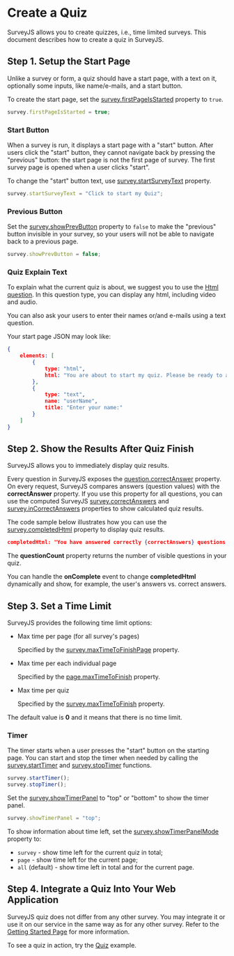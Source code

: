 # Create a Quiz

SurveyJS allows you to create quizzes, i.e., time limited surveys. This document describes how to create a quiz in SurveyJS.

## Step 1. Setup the Start Page

Unlike a survey or form, a quiz should have a start page, with a text on it, optionally some inputs, like name/e-mails, and a start button. 

To create the start page, set the [survey.firstPageIsStarted](https://surveyjs.io/Documentation/Library/?id=surveymodel#firstPageIsStarted) property to `true`.

```javascript
survey.firstPageIsStarted = true;
```


### Start Button 

When a survey is run, it displays a start page with a "start" button. After users click the "start" button, they cannot navigate back by pressing the "previous" button: the start page is not the first page of survey. The first survey page is opened when a user clicks "start".

To change the "start" button text, use [survey.startSurveyText](https://surveyjs.io/Documentation/Library/?id=surveymodel#startSurveyText) property.

```javascript
survey.startSurveyText = "Click to start my Quiz";
```

### Previous Button

Set the [survey.showPrevButton](https://surveyjs.io/Documentation/Library/?id=surveymodel#showPrevButton) property to `false` to make the "previous" button invisible in your survey, so your users will not be able to navigate back to a previous page.

```javascript
survey.showPrevButton = false;
```

### Quiz Explain Text

To explain what the current quiz is about, we suggest you to use the [Html question](https://surveyjs.io/Documentation/Library/?id=questionhtmlmodel). In this question type, you can display any html, including video and audio. 

You can also ask your users to enter their names or/and e-mails using a text question. 

Your start page JSON may look like:

```json
{
    elements: [
        {
            type: "html",
            html: "You are about to start my quiz. Please be ready to answer 10 questions in 2 minutes after clicking the start button."
        },
        {
            type: "text",
            name: "userName",
            title: "Enter your name:"
        }
    ]
}
```

## Step 2. Show the Results After Quiz Finish

SurveyJS allows you to immediately display quiz results.

Every question in SurveyJS exposes the [question.correctAnswer](https://surveyjs.io/Documentation/Library/?id=Question#correctAnswer) property. On every request, SurveyJS compares answers (question values) with the **correctAnswer** property. If you use this property for all questions, you can use the computed SurveyJS [survey.correctAnswers](https://surveyjs.io/Documentation/Library/?id=SurveyModel#correctAnswers) and [survey.inCorrectAnswers](https://surveyjs.io/Documentation/Library/?id=SurveyModel#inCorrectAnswers) properties to show calculated quiz results.

The code sample below illustrates how you can use the [survey.completedHtml](https://surveyjs.io/Documentation/Library/?id=SurveyModel#completedHtml) property to display quiz results.

```json
completedHtml: "You have answered correctly {correctAnswers} questions from {questionCount}."
```

The **questionCount** property returns the number of visible questions in your quiz. 

You can handle the **onComplete** event to change **completedHtml** dynamically and show, for example, the user's answers vs. correct answers.

## Step 3. Set a Time Limit

SurveyJS provides the following time limit options:
- Max time per page (for all survey's pages)

  Specified by the [survey.maxTimeToFinishPage](https://surveyjs.io/Documentation/Library/?id=surveymodel#maxTimeToFinishPage) property. 

- Max time per each individual page

  Specified by the [page.maxTimeToFinish](https://surveyjs.io/Documentation/Library/?id=pagemodel#maxTimeToFinish) property.

- Max time per quiz 
  
  Specified by the [survey.maxTimeToFinish](https://surveyjs.io/Documentation/Library/?id=surveymodel#maxTimeToFinish) property.
 

The default value is **0** and it means that there is no time limit. 

### Timer

The timer starts when a user presses the "start" button on the starting page. You can start and stop the timer when needed by calling the [survey.startTimer](https://surveyjs.io/Documentation/Library/?id=surveymodel) and [survey.stopTimer](https://surveyjs.io/Documentation/Library/?id=surveymodel#stopTimer) functions.

```javascript
survey.startTimer();
survey.stopTimer();
```

Set the [survey.showTimerPanel](https://surveyjs.io/Documentation/Library/?id=surveymodel#showTimerPanel) to "top" or "bottom" to show the timer panel.

```javascript
survey.showTimerPanel = "top";
```

To show information about time left, set the [survey.showTimerPanelMode](https://surveyjs.io/Documentation/Library/?id=surveymodel#showTimerPanelMode) property to:

 - `survey` - show time left for the current quiz in total;
 - `page` - show time left for the current page;
 - `all` (default) - show time left in total and for the current page.

## Step 4. Integrate a Quiz Into Your Web Application

SurveyJS quiz does not differ from any other survey. You may integrate it or use it on our service in the same way as for any other survey. Refer to the [Getting Started Page](https://surveyjs.io/Documentation/Library?id=get-started) for more information. 

To see a quiz in action, try the [Quiz](https://surveyjs.io/Examples/Library/?id=survey-quiz) example.
